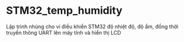 # STM32_temp_humidity
Lập trình nhúng cho vi điều khiển STM32 độ nhiệt độ, độ ẩm, đồng thời truyền thông UART lên máy tính và hiển thị LCD
